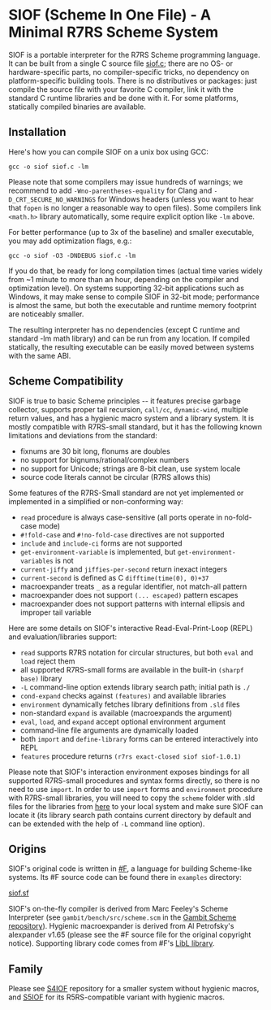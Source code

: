 # SIOF (Scheme In One File) - A Minimal R7RS Scheme System
                         
SIOF is a portable interpreter for the R7RS Scheme programming language. 
It can be built from a single C source file [siof.c](https://raw.githubusercontent.com/false-schemers/siof/master/siof.c); 
there are no OS- or hardware-specific parts, no compiler-specific tricks, no dependency on platform-specific building tools. There is no distributives or packages: just compile the source file with your favorite C compiler, link it with the standard C runtime libraries and be done with it. For some platforms, statically compiled binaries are available.

## Installation

Here's how you can compile SIOF on a unix box using GCC:

```
gcc -o siof siof.c -lm
```

Please note that some compilers may issue hundreds of warnings; we recommend to add `-Wno-parentheses-equality` for
Clang and `-D_CRT_SECURE_NO_WARNINGS` for Windows headers (unless you want to hear that `fopen`
is no longer a reasonable way to open files). Some compilers link `<math.h>` library automatically, some require explicit 
option like `-lm` above. 

For better performance (up to 3x of the baseline) and smaller executable, you may add optimization flags, e.g.:  

```
gcc -o siof -O3 -DNDEBUG siof.c -lm
```

If you do that, be ready for long compilation times (actual time varies widely from ~1 minute to more than an hour, depending on the compiler and optimization level). On systems supporting 32-bit applications such as Windows, it may make sense to compile SIOF in 32-bit mode; performance is almost the same, but both the executable and runtime memory footprint are noticeably smaller.

The resulting interpreter has no dependencies (except C runtime and standard -lm math library) and can be run from any location.
If compiled statically, the resulting executable can be easily moved between systems with the same ABI.


## Scheme Compatibility

SIOF is true to basic Scheme principles -- it features precise garbage collector, supports proper tail recursion, `call/cc`, `dynamic-wind`, multiple return values, and has a hygienic macro system and a library system. It is mostly compatible with R7RS-small standard, but it has the following known limitations and deviations from the standard:

  *  fixnums are 30 bit long, flonums are doubles
  *  no support for bignums/rational/complex numbers
  *  no support for Unicode; strings are 8-bit clean, use system locale
  *  source code literals cannot be circular (R7RS allows this)
  
Some features of the R7RS-Small standard are not yet implemented or implemented in a simplified or non-conforming way:

  *  `read` procedure is always case-sensitive (all ports operate in no-fold-case mode)
  *  `#!fold-case` and `#!no-fold-case` directives are not supported
  *  `include` and `include-ci` forms are not supported
  *  `get-environment-variable` is implemented, but `get-environment-variables` is not
  *  `current-jiffy` and `jiffies-per-second` return inexact integers
  *  `current-second` is defined as C `difftime(time(0), 0)+37`
  *  macroexpander treats `_` as a regular identifier, not match-all pattern
  *  macroexpander does not support `(... escaped)` pattern escapes
  *  macroexpander does not support patterns with internal ellipsis and improper tail variable

Here are some details on SIOF's interactive Read-Eval-Print-Loop (REPL) and evaluation/libraries support:

  *  `read` supports R7RS notation for circular structures, but both `eval` and `load` reject them
  *  all supported R7RS-small forms are available in the built-in `(sharpf base)` library
  *  `-L` command-line option extends library search path; initial path is `./`
  *  `cond-expand` checks against `(features)` and available libraries
  *  `environment` dynamically fetches library definitions from `.sld` files
  *  non-standard `expand` is available (macroexpands the argument)
  *  `eval`, `load`, and `expand` accept optional environment argument
  *  command-line file arguments are dynamically loaded 
  *  both `import` and `define-library` forms can be entered interactively into REPL
  *  `features` procedure returns `(r7rs exact-closed siof siof-1.0.1)`
  
Please note that SIOF's interaction environment exposes bindings for all supported R7RS-small procedures and syntax forms directly, so there is no need to use `import`. In order to use `import` forms and `environment` procedure with R7RS-small libraries, you will need to copy the `scheme` folder with .sld files for the libraries from [here](https://github.com/false-schemers/sharpF/tree/master/int/scheme) to your local system and make sure SIOF can locate it (its library search path contains current directory by default and can be extended with the help of `-L` command line option).


## Origins

SIOF's original code is written in [#F](https://github.com/false-schemers/sharpF), a language for building Scheme-like
systems. Its #F source code can be found there in `examples` directory:

[siof.sf](https://raw.githubusercontent.com/false-schemers/sharpF/master/examples/siof.sf)

SIOF's on-the-fly compiler is derived from Marc Feeley's Scheme Interpreter (see `gambit/bench/src/scheme.scm` in the [Gambit Scheme repository](https://github.com/gambit/gambit)). Hygienic macroexpander is derived from Al Petrofsky's alexpander v1.65 (please see the #F source file for the original copyright notice). Supporting library code comes from #F's [LibL library](https://raw.githubusercontent.com/false-schemers/sharpF/master/lib/libl.sf).


## Family

Please see [S4IOF](https://github.com/false-schemers/s4iof) repository for a smaller system without hygienic macros, and [S5IOF](https://github.com/false-schemers/s5iof) for its R5RS-compatible variant with hygienic macros.


